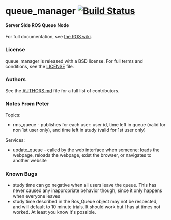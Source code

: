 queue_manager [![Build Status](https://api.travis-ci.org/WPI-RAIL/queue_manager.png)](https://travis-ci.org/WPI-RAIL/queue_manager)
=============

#### Server Side ROS Queue Node
For full documentation, see [the ROS wiki](http://ros.org/wiki/rail_segmentation).

### License
queue_manager is released with a BSD license. For full terms and conditions, see the [LICENSE](LICENSE) file.

### Authors
See the [AUTHORS.md](AUTHORS.md) file for a full list of contributors.

### Notes From Peter
Topics:
 - rms_queue - publishes for each user: user id, time left in queue (valid for non 1st user only), and time left in study (valid for 1st user only)

Services:
 - update_queue - called by the web interface when someone: loads the webpage, reloads the webpage, exist the browser, or navigates to another website

### Known Bugs
 - study time can go negative when all users leave the queue. This has never caused any inappropriate behavior though, since it only happens when everyone leaves
 - study time described in the Ros_Queue object may not be respected, and will default to 10 minute trials. It should work but I has at times not worked. At least you know it's possible.
